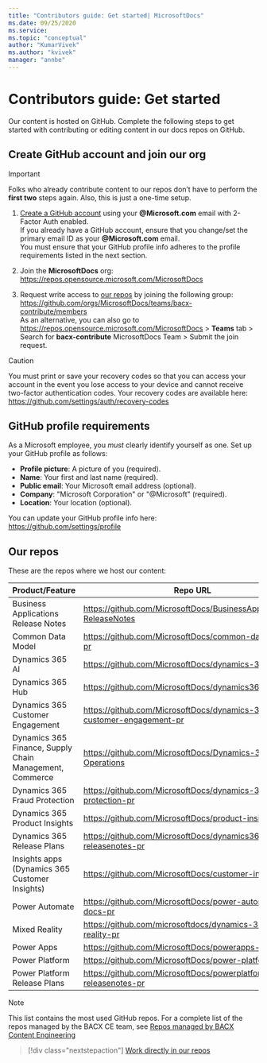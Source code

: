 ```yaml
---
title: "Contributors guide: Get started| MicrosoftDocs"
ms.date: 09/25/2020
ms.service: 
ms.topic: "conceptual"
author: "KumarVivek"
ms.author: "kvivek"
manager: "annbe"
---
```


# Contributors guide: Get started

Our content is hosted on GitHub. Complete the following steps to get started
with contributing or editing content in our docs repos on
GitHub.

## Create GitHub account and join our org

> [!IMPORTANT]  
> Folks who already contribute content to our repos don’t have to perform the **first
two** steps again. Also, this is just a one-time setup.

1.  [Create a GitHub account](https://github.com/join) using your
    **\@Microsoft.com** email with 2-Factor Auth enabled.  
    If you already have a GitHub account, ensure that you change/set the primary
    email ID as your **\@Microsoft.com** email.<br/>
    You must ensure that your GitHub profile info adheres to the profile requirements listed in the next section. 

2.  Join the **MicrosoftDocs** org:
    <https://repos.opensource.microsoft.com/MicrosoftDocs>

3.  Request write access to [our repos](#our-repos) by joining the following group:
    <https://github.com/orgs/MicrosoftDocs/teams/bacx-contribute/members> <br> As an alternative, you can also go to https://repos.opensource.microsoft.com/MicrosoftDocs > **Teams** tab > Search for **bacx-contribute** MicrosoftDocs Team > Submit the join request.

> [!CAUTION]
> You must print or save your recovery codes so that you can
access your account in the event you lose access to your device and cannot
receive two-factor authentication codes. Your recovery codes are available here:
<https://github.com/settings/auth/recovery-codes>

## GitHub profile requirements

As a Microsoft employee, you *must* clearly identify yourself as one. Set up your GitHub profile as follows:
- **Profile picture**: A picture of you (required).
- **Name**: Your first and last name (required).
- **Public email**: Your Microsoft email address (optional).
- **Company**: "Microsoft Corporation" or "@Microsoft" (required).
- **Location**: Your location (optional).

You can update your GitHub profile info here: <https://github.com/settings/profile>

## Our repos

These are the repos where we host our content:

| **Product/Feature**              | **Repo URL**                                                           |
|----------------------------------|------------------------------------------------------------------------|
| Business Applications Release Notes | <https://github.com/MicrosoftDocs/BusinessApplication-ReleaseNotes>    |
|Common Data Model                 | https://github.com/MicrosoftDocs/common-data-model-pr                  |
| Dynamics 365 AI                  | https://github.com/MicrosoftDocs/dynamics-365-ai-pr                    |
| Dynamics 365 Hub                 | https://github.com/MicrosoftDocs/dynamics365hubpages                   |
| Dynamics 365 Customer Engagement | <https://github.com/MicrosoftDocs/dynamics-365-customer-engagement-pr> |
| Dynamics 365 Finance, Supply Chain Management, Commerce | <https://github.com/MicrosoftDocs/Dynamics-365-Operations> |
| Dynamics 365 Fraud Protection | <https://github.com/MicrosoftDocs/dynamics-365-fraud-protection-pr> |
| Dynamics 365 Product Insights | <https://github.com/MicrosoftDocs/product-insights-pr> |
| Dynamics 365 Release Plans | <https://github.com/MicrosoftDocs/dynamics365-releasenotes-pr> |
| Insights apps (Dynamics 365 Customer Insights) | <https://github.com/MicrosoftDocs/customer-insights-pr>              |
| Power Automate                   | <https://github.com/MicrosoftDocs/power-automate-docs-pr>              |
| Mixed Reality                    | https://github.com/microsoftdocs/dynamics-365-mixed-reality-pr         |
| Power Apps                        | <https://github.com/MicrosoftDocs/powerapps-docs-pr>                   |
| Power Platform                   | <https://github.com/MicrosoftDocs/power-platform-pr>                   |
| Power Platform Release Plans     | <https://github.com/MicrosoftDocs/powerplatform-releasenotes-pr>    |

> [!NOTE]
> This list contains the most used GitHub repos. For a complete list of the repos managed by the BACX CE team, see [Repos managed by BACX Content Engineering](crmce-repos.md)

> [!div class="nextstepaction"]
> [Work directly in our repos](work-repos.md)
